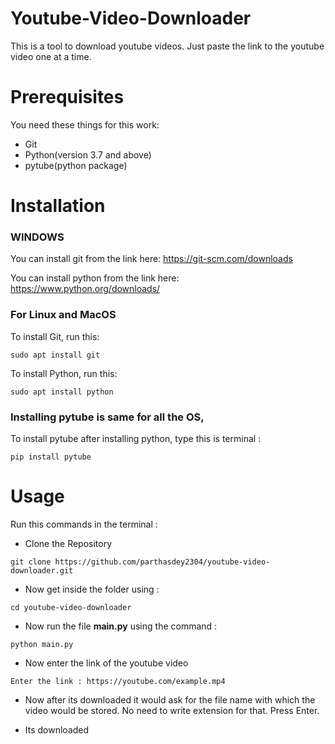 # Youtube-Video-Downloader
This is a tool to download youtube videos.
Just paste the link to the youtube video one at a time.



# Prerequisites
You need these things for this work:
+ Git
+ Python(version 3.7 and above)
+ pytube(python package)


# Installation

### WINDOWS

You can install git from the link here: https://git-scm.com/downloads

You can install python from the link here: https://www.python.org/downloads/

### For Linux and MacOS

To install Git, run this: 
```
sudo apt install git
```

To install Python, run this:
```
sudo apt install python
```

### Installing pytube is same for all the OS,

To install pytube after installing python, type this is terminal : 
```
pip install pytube
```

# Usage

Run this commands in the terminal : 

+ Clone the Repository 
```
git clone https://github.com/parthasdey2304/youtube-video-downloader.git
```

+ Now get inside the folder using : 
```
cd youtube-video-downloader
```

+ Now run the file **main.py** using the command : 
```
python main.py
```

+ Now enter the link of the youtube video
```
Enter the link : https://youtube.com/example.mp4
```

+ Now after its downloaded it would ask for the file name with which the video would be stored. No need to write extension for that. Press Enter.

+ Its downloaded
